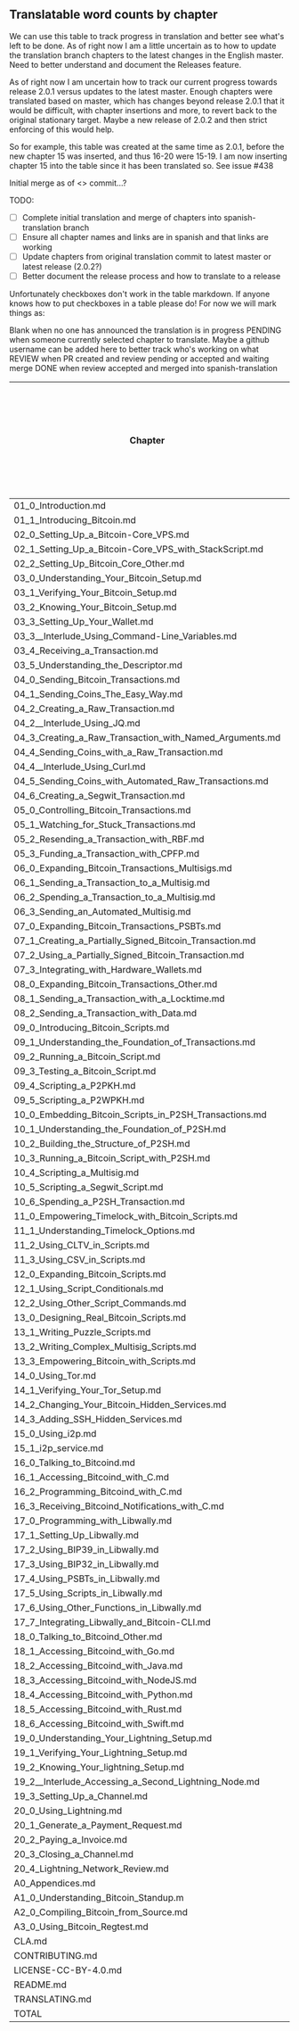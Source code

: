 ## Translatable word counts by chapter

We can use this table to track progress in translation and better see what's left to be done. As of right now I am a little uncertain as to how to update the translation branch chapters to the latest changes in the English master. Need to better understand and document the Releases feature.

As of right now I am uncertain how to track our current progress towards release 2.0.1 versus updates to the latest master. Enough chapters were translated based on master, which has changes beyond release 2.0.1 that it would be difficult, with chapter insertions and more, to revert back to the original stationary target. Maybe a new release of 2.0.2 and then strict enforcing of this would help.

So for example, this table was created at the same time as 2.0.1, before the new chapter 15 was inserted, and thus 16-20 were 15-19. I am now inserting chapter 15 into the table since it has been translated so. See issue #438

Initial merge as of <> commit...?

TODO:
- [ ] Complete initial translation and merge of chapters into spanish-translation branch
- [ ] Ensure all chapter names and links are in spanish and that links are working
- [ ] Update chapters from original translation commit to latest master or latest release (2.0.2?)
- [ ] Better document the release process and how to translate to a release

Unfortunately checkboxes don't work in the table markdown. If anyone knows how to put checkboxes in a table please do! For now we will mark things as:

Blank when no one has announced the translation is in progress
PENDING when someone currently selected chapter to translate. Maybe a github username can be added here to better track who's working on what
REVIEW when PR created and review pending or accepted and waiting merge
DONE when review accepted and merged into spanish-translation

Chapter|Word Count|Initial translation complete + merged|Chapter names and links updated to spanish and verified working|Updated to latest master/release?
---|---|---|---|---
01_0_Introduction.md|1144|DONE||
01_1_Introducing_Bitcoin.md|2735|DONE||
02_0_Setting_Up_a_Bitcoin-Core_VPS.md|226|REVIEW||
02_1_Setting_Up_a_Bitcoin-Core_VPS_with_StackScript.md|2746|DONE||
02_2_Setting_Up_Bitcoin_Core_Other.md|254|DONE||
03_0_Understanding_Your_Bitcoin_Setup.md|248|REVIEW||
03_1_Verifying_Your_Bitcoin_Setup.md|773|REVIEW||
03_2_Knowing_Your_Bitcoin_Setup.md|517|REVIEW||
03_3_Setting_Up_Your_Wallet.md|1699|REVIEW||
03_3__Interlude_Using_Command-Line_Variables.md|347|DONE||
03_4_Receiving_a_Transaction.md|1479|REVIEW||
03_5_Understanding_the_Descriptor.md|1349|REVIEW||
04_0_Sending_Bitcoin_Transactions.md|176|REVIEW||
04_1_Sending_Coins_The_Easy_Way.md|1195|REVIEW||
04_2_Creating_a_Raw_Transaction.md|1720|REVIEW||
04_2__Interlude_Using_JQ.md|1956|REVIEW||
04_3_Creating_a_Raw_Transaction_with_Named_Arguments.md|413|REVIEW||
04_4_Sending_Coins_with_a_Raw_Transaction.md|1024|REVIEW||
04_4__Interlude_Using_Curl.md|1643|REVIEW||
04_5_Sending_Coins_with_Automated_Raw_Transactions.md|REVIEW||
04_6_Creating_a_Segwit_Transaction.md|1172|REVIEW||
05_0_Controlling_Bitcoin_Transactions.md|149|DONE||
05_1_Watching_for_Stuck_Transactions.md|595|DONE||
05_2_Resending_a_Transaction_with_RBF.md|1372|DONE||
05_3_Funding_a_Transaction_with_CPFP.md|827|DONE||
06_0_Expanding_Bitcoin_Transactions_Multisigs.md|155|||
06_1_Sending_a_Transaction_to_a_Multisig.md|1764|||
06_2_Spending_a_Transaction_to_a_Multisig.md|1079|||
06_3_Sending_an_Automated_Multisig.md|613|||
07_0_Expanding_Bitcoin_Transactions_PSBTs.md|169|||
07_1_Creating_a_Partially_Signed_Bitcoin_Transaction.md|1470|||
07_2_Using_a_Partially_Signed_Bitcoin_Transaction.md|1393|||
07_3_Integrating_with_Hardware_Wallets.md|2150|||
08_0_Expanding_Bitcoin_Transactions_Other.md|139|REVIEW||
08_1_Sending_a_Transaction_with_a_Locktime.md|1483|DONE||
08_2_Sending_a_Transaction_with_Data.md|580|REVIEW||
09_0_Introducing_Bitcoin_Scripts.md|196|CONFLICT||
09_1_Understanding_the_Foundation_of_Transactions.md|REVIEW||
09_2_Running_a_Bitcoin_Script.md|863|REVIEW||
09_3_Testing_a_Bitcoin_Script.md|1000|REVIEW||
09_4_Scripting_a_P2PKH.md|838|REVIEW||
09_5_Scripting_a_P2WPKH.md|845|REVIEW||
10_0_Embedding_Bitcoin_Scripts_in_P2SH_Transactions.md|170|DONE||
10_1_Understanding_the_Foundation_of_P2SH.md|1164|DONE||
10_2_Building_the_Structure_of_P2SH.md|1284|DONE||
10_3_Running_a_Bitcoin_Script_with_P2SH.md|323|DONE||
10_4_Scripting_a_Multisig.md|1016|DONE||
10_5_Scripting_a_Segwit_Script.md|750|DONE||
10_6_Spending_a_P2SH_Transaction.md|384|DONE||
11_0_Empowering_Timelock_with_Bitcoin_Scripts.md|108|DONE||
11_1_Understanding_Timelock_Options.md|557|DONE||
11_2_Using_CLTV_in_Scripts.md|1197|DONE||
11_3_Using_CSV_in_Scripts.md|1470|DONE||
12_0_Expanding_Bitcoin_Scripts.md|99|REVIEW||
12_1_Using_Script_Conditionals.md|1120|REVIEW||
12_2_Using_Other_Script_Commands.md|407|REVIEW||
13_0_Designing_Real_Bitcoin_Scripts.md|116|REVIEW||
13_1_Writing_Puzzle_Scripts.md|998|REVIEW||
13_2_Writing_Complex_Multisig_Scripts.md|996|REVIEW||
13_3_Empowering_Bitcoin_with_Scripts.md|1467|REVIEW||
14_0_Using_Tor.md|116|DONE||
14_1_Verifying_Your_Tor_Setup.md|1568|DONE||
14_2_Changing_Your_Bitcoin_Hidden_Services.md|434|DONE||
14_3_Adding_SSH_Hidden_Services.md|330|REVIEW||
15_0_Using_i2p.md|?|DONE||
15_1_i2p_service.md|?|DONE||
16_0_Talking_to_Bitcoind.md|254|DONE||
16_1_Accessing_Bitcoind_with_C.md|1238|DONE||
16_2_Programming_Bitcoind_with_C.md|1427|DONE||
16_3_Receiving_Bitcoind_Notifications_with_C.md|650|DONE||
17_0_Programming_with_Libwally.md|333|DONE||
17_1_Setting_Up_Libwally.md|559|DONE||
17_2_Using_BIP39_in_Libwally.md|939|DONE||
17_3_Using_BIP32_in_Libwally.md|959|REVIEW||
17_4_Using_PSBTs_in_Libwally.md|989|DONE||
17_5_Using_Scripts_in_Libwally.md|785|DONE||
17_6_Using_Other_Functions_in_Libwally.md|655|DONE||
17_7_Integrating_Libwally_and_Bitcoin-CLI.md|1380|REVIEW||
18_0_Talking_to_Bitcoind_Other.md|286|DONE||
18_1_Accessing_Bitcoind_with_Go.md|547|DONE||
18_2_Accessing_Bitcoind_with_Java.md|821|DONE||
18_3_Accessing_Bitcoind_with_NodeJS.md|393|DONE||
18_4_Accessing_Bitcoind_with_Python.md|1158|DONE||
18_5_Accessing_Bitcoind_with_Rust.md|829|REVIEW||
18_6_Accessing_Bitcoind_with_Swift.md|1503|DONE||
19_0_Understanding_Your_Lightning_Setup.md|192|||
19_1_Verifying_Your_Lightning_Setup.md|1294|||
19_2_Knowing_Your_lightning_Setup.md|399|||
19_2__Interlude_Accessing_a_Second_Lightning_Node.md|886|||
19_3_Setting_Up_a_Channel.md|1173|||
20_0_Using_Lightning.md|146|||
20_1_Generate_a_Payment_Request.md|968|||
20_2_Paying_a_Invoice.md|604|||
20_3_Closing_a_Channel.md|848|||
20_4_Lightning_Network_Review.md|626|||
A0_Appendices.md|112|REVIEW||
A1_0_Understanding_Bitcoin_Standup.m|420|REVIEW||
A2_0_Compiling_Bitcoin_from_Source.md|412|REVIEW||
A3_0_Using_Bitcoin_Regtest.md|980|REVIEW||
CLA.md|495|||
CONTRIBUTING.md|529|||
LICENSE-CC-BY-4.0.md|2716|||
README.md|1705|DONE||
TRANSLATING.md|686|||
TOTAL|89069|||
